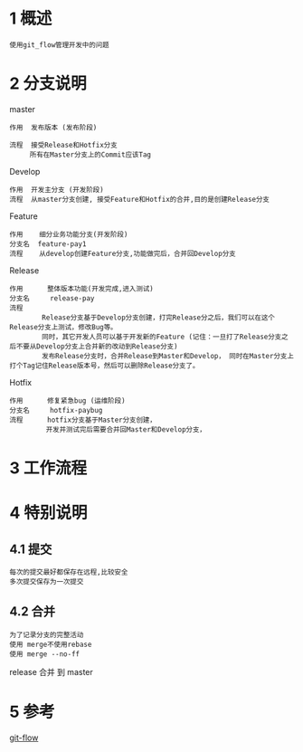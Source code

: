


# 1 概述

    使用git_flow管理开发中的问题


# 2 分支说明

master 

    作用  发布版本 (发布阶段)
    
    流程  接受Release和Hotfix分支
         所有在Master分支上的Commit应该Tag
    
Develop

    作用  开发主分支 (开发阶段)
    流程  从master分支创建, 接受Feature和Hotfix的合并,目的是创建Release分支    

Feature 

    作用    细分业务功能分支(开发阶段)
    分支名  feature-pay1
    流程    从develop创建Feature分支,功能做完后，合并回Develop分支


Release

    作用      整体版本功能(开发完成,进入测试) 
    分支名     release-pay
    流程  
            Release分支基于Develop分支创建，打完Release分之后，我们可以在这个Release分支上测试，修改Bug等。
            同时，其它开发人员可以基于开发新的Feature (记住：一旦打了Release分支之后不要从Develop分支上合并新的改动到Release分支)
            发布Release分支时，合并Release到Master和Develop， 同时在Master分支上打个Tag记住Release版本号，然后可以删除Release分支了。    

Hotfix

    作用      修复紧急bug (运维阶段)
    分支名     hotfix-paybug
    流程      hotfix分支基于Master分支创建，
             开发并测试完后需要合并回Master和Develop分支，




# 3 工作流程


# 4 特别说明


## 4.1 提交

    每次的提交最好都保存在远程,比较安全
    多次提交保存为一次提交

## 4.2 合并
    
    为了记录分支的完整活动
    使用 merge不使用rebase
    使用 merge --no-ff
    
release 合并 到 master

        


# 5 参考

[git-flow](https://www.cnblogs.com/cnblogsfans/p/5075073.html)